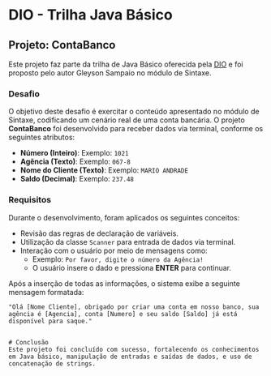 # DIO - Trilha Java Básico

## Projeto: ContaBanco

Este projeto faz parte da trilha de Java Básico oferecida pela [DIO](https://www.dio.me) e foi proposto pelo autor Gleyson Sampaio no módulo de Sintaxe.

### Desafio

O objetivo deste desafio é exercitar o conteúdo apresentado no módulo de Sintaxe, codificando um cenário real de uma conta bancária. O projeto **ContaBanco** foi desenvolvido para receber dados via terminal, conforme os seguintes atributos:

- **Número (Inteiro)**: Exemplo: `1021`
- **Agência (Texto)**: Exemplo: `067-8`
- **Nome do Cliente (Texto)**: Exemplo: `MARIO ANDRADE`
- **Saldo (Decimal)**: Exemplo: `237.48`

### Requisitos

Durante o desenvolvimento, foram aplicados os seguintes conceitos:

- Revisão das regras de declaração de variáveis.
- Utilização da classe `Scanner` para entrada de dados via terminal.
- Interação com o usuário por meio de mensagens como:
  - Exemplo: `Por favor, digite o número da Agência!`
  - O usuário insere o dado e pressiona **ENTER** para continuar.

Após a inserção de todas as informações, o sistema exibe a seguinte mensagem formatada:

```plaintext
"Olá [Nome Cliente], obrigado por criar uma conta em nosso banco, sua agência é [Agencia], conta [Numero] e seu saldo [Saldo] já está disponível para saque."


# Conclusão
Este projeto foi concluído com sucesso, fortalecendo os conhecimentos em Java básico, manipulação de entradas e saídas de dados, e uso de concatenação de strings.

